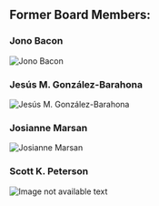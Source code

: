 

## Former Board Members:



### Jono Bacon

![Jono Bacon](https://chaoss.github.io/website/About/images/jono.jpg)


### Jesús M. González-Barahona

![Jesús M. González-Barahona](https://chaoss.github.io/website/About/images/jesus.jpg)


### Josianne Marsan

![Josianne Marsan](https://chaoss.github.io/website/About/images/josianne.jpg)


### Scott K. Peterson

![Image not available text]()

